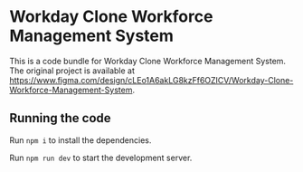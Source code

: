 
  # Workday Clone Workforce Management System

  This is a code bundle for Workday Clone Workforce Management System. The original project is available at https://www.figma.com/design/cLEo1A6akLG8kzFf6OZICV/Workday-Clone-Workforce-Management-System.

  ## Running the code

  Run `npm i` to install the dependencies.

  Run `npm run dev` to start the development server.
  